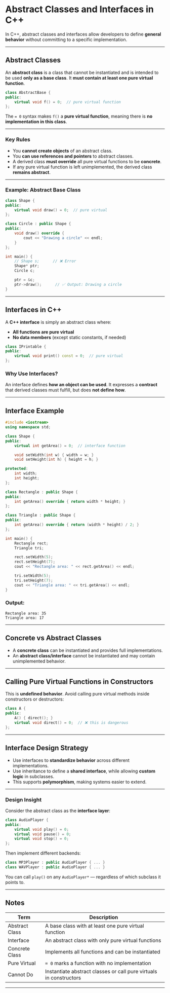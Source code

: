 # Abstract Classes and Interfaces in C++

In C++, abstract classes and interfaces allow developers to define **general behavior** without committing to a specific implementation.

---

## Abstract Classes

An **abstract class** is a class that cannot be instantiated and is intended to be used **only as a base class**. It **must contain at least one pure virtual function**.

```cpp
class AbstractBase {
public:
    virtual void f() = 0;  // pure virtual function
};
```

The `= 0` syntax makes `f()` a **pure virtual function**, meaning there is **no implementation in this class**.

---

### Key Rules

- You **cannot create objects** of an abstract class.
- You **can use references and pointers** to abstract classes.
- A derived class **must override** all pure virtual functions to be **concrete**.
- If any pure virtual function is left unimplemented, the derived class **remains abstract**.

---

### Example: Abstract Base Class

```cpp
class Shape {
public:
    virtual void draw() = 0;  // pure virtual
};

class Circle : public Shape {
public:
    void draw() override {
        cout << "Drawing a circle" << endl;
    }
};

int main() {
    // Shape s;      // ❌ Error
    Shape* ptr;
    Circle c;

    ptr = &c;
    ptr->draw();      // ✅ Output: Drawing a circle
}
```

---

## Interfaces in C++

A **C++ interface** is simply an abstract class where:
- **All functions are pure virtual**
- **No data members** (except static constants, if needed)

```cpp
class IPrintable {
public:
    virtual void print() const = 0;  // pure virtual
};
```

### Why Use Interfaces?

An interface defines **how an object can be used**. It expresses a **contract** that derived classes must fulfill, but does **not define how**.

---

## Interface Example

```cpp
#include <iostream>
using namespace std;

class Shape {
public:
    virtual int getArea() = 0;  // interface function

    void setWidth(int w) { width = w; }
    void setHeight(int h) { height = h; }

protected:
    int width;
    int height;
};

class Rectangle : public Shape {
public:
    int getArea() override { return width * height; }
};

class Triangle : public Shape {
public:
    int getArea() override { return (width * height) / 2; }
};

int main() {
    Rectangle rect;
    Triangle tri;

    rect.setWidth(5);
    rect.setHeight(7);
    cout << "Rectangle area: " << rect.getArea() << endl;

    tri.setWidth(5);
    tri.setHeight(7);
    cout << "Triangle area: " << tri.getArea() << endl;
}
```

### Output:
```
Rectangle area: 35
Triangle area: 17
```

---

## Concrete vs Abstract Classes

- A **concrete class** can be instantiated and provides full implementations.
- An **abstract class/interface** cannot be instantiated and may contain unimplemented behavior.

---

## Calling Pure Virtual Functions in Constructors

This is **undefined behavior**. Avoid calling pure virtual methods inside constructors or destructors:

```cpp
class A {
public:
    A() { direct(); }
    virtual void direct() = 0;  // ❌ this is dangerous
};
```

---

## Interface Design Strategy

- Use interfaces to **standardize behavior** across different implementations.
- Use inheritance to define a **shared interface**, while allowing **custom logic** in subclasses.
- This supports **polymorphism**, making systems easier to extend.

---

### Design Insight

Consider the abstract class as the **interface layer**:

```cpp
class AudioPlayer {
public:
    virtual void play() = 0;
    virtual void pause() = 0;
    virtual void stop() = 0;
};
```

Then implement different backends:

```cpp
class MP3Player : public AudioPlayer { ... }
class WAVPlayer : public AudioPlayer { ... }
```

You can call `play()` on any `AudioPlayer*` — regardless of which subclass it points to.

---

## Notes

| Term             | Description                                           |
|------------------|-------------------------------------------------------|
| Abstract Class   | A base class with at least one pure virtual function |
| Interface        | An abstract class with only pure virtual functions   |
| Concrete Class   | Implements all functions and can be instantiated     |
| Pure Virtual     | `= 0` marks a function with no implementation        |
| Cannot Do        | Instantiate abstract classes or call pure virtuals in constructors |

---
